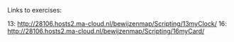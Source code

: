 Links to exercises:

13: http://28106.hosts2.ma-cloud.nl/bewijzenmap/Scripting/13myClock/
16: http://28106.hosts2.ma-cloud.nl/bewijzenmap/Scripting/16myCard/
